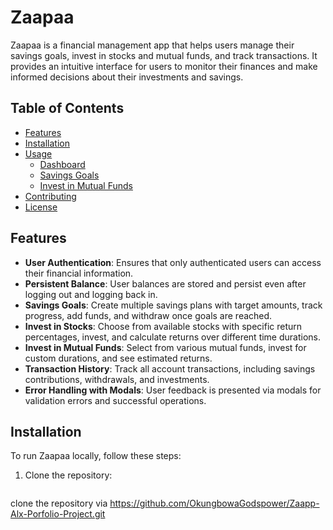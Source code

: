 # Zaapaa

Zaapaa is a financial management app that helps users manage their savings goals, invest in stocks and mutual funds, and track transactions. It provides an intuitive interface for users to monitor their finances and make informed decisions about their investments and savings.

## Table of Contents
- [Features](#features)
- [Installation](#installation)
- [Usage](#usage)
  - [Dashboard](#dashboard)
  - [Savings Goals](#savings-goals)
  - [Invest in Mutual Funds](#invest-in-mutual-funds)
- [Contributing](#contributing)
- [License](#license)

## Features
- **User Authentication**: Ensures that only authenticated users can access their financial information.
- **Persistent Balance**: User balances are stored and persist even after logging out and logging back in.
- **Savings Goals**: Create multiple savings plans with target amounts, track progress, add funds, and withdraw once goals are reached.
- **Invest in Stocks**: Choose from available stocks with specific return percentages, invest, and calculate returns over different time durations.
- **Invest in Mutual Funds**: Select from various mutual funds, invest for custom durations, and see estimated returns.
- **Transaction History**: Track all account transactions, including savings contributions, withdrawals, and investments.
- **Error Handling with Modals**: User feedback is presented via modals for validation errors and successful operations.

## Installation
To run Zaapaa locally, follow these steps:
1. Clone the repository:
   ```bash
  clone the repository via https://github.com/OkungbowaGodspower/Zaapp-Alx-Porfolio-Project.git
   ```
